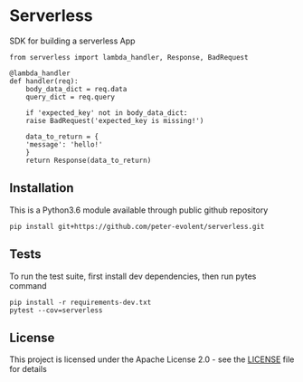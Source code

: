 # Serverless

SDK for building a serverless App

```
from serverless import lambda_handler, Response, BadRequest

@lambda_handler
def handler(req):
    body_data_dict = req.data
    query_dict = req.query

    if 'expected_key' not in body_data_dict:
	raise BadRequest('expected_key is missing!')

    data_to_return = {
	'message': 'hello!'
    }
    return Response(data_to_return)

```

## Installation

This is a Python3.6 module available through public github repository

```
pip install git+https://github.com/peter-evolent/serverless.git
``` 

## Tests

To run the test suite, first install dev dependencies, then run pytes command
```
pip install -r requirements-dev.txt
pytest --cov=serverless
```

## License

This project is licensed under the Apache License 2.0  - see the [LICENSE](LICENSE) file for details
